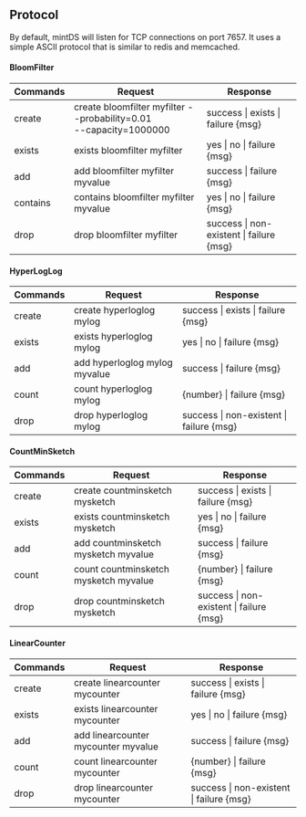 Protocol
--------

By default, mintDS will listen for TCP connections on port 7657. It uses a simple ASCII protocol that is similar to redis and memcached.

#### BloomFilter

| Commands   | Request                               | Response                                 |
|------------|---------------------------------------|------------------------------------------|
| create     | create bloomfilter myfilter --probability=0.01 <br>--capacity=1000000 | success \| exists \| failure {msg}       |
| exists     | exists bloomfilter myfilter           | yes \| no \| failure {msg}               |
| add        | add bloomfilter myfilter myvalue      | success \| failure {msg}                 |
| contains   | contains bloomfilter myfilter myvalue | yes \| no \| failure {msg}               |
| drop       | drop bloomfilter myfilter             | success \| non-existent \| failure {msg} |

#### HyperLogLog

| Commands   | Request                       | Response                                 |
|------------|-------------------------------|------------------------------------------|
| create     | create hyperloglog mylog      | success \| exists \| failure {msg}       |
| exists     | exists hyperloglog mylog      | yes \| no \| failure {msg}               |
| add        | add hyperloglog mylog myvalue | success \| failure {msg}                 |
| count      | count hyperloglog mylog       | {number} \| failure {msg}                |
| drop       | drop hyperloglog mylog        | success \| non-existent \| failure {msg} |


#### CountMinSketch

| Commands   | Request                               | Response                                 |
|------------|---------------------------------------|------------------------------------------|
| create     | create countminsketch mysketch        | success \| exists \| failure {msg}       |
| exists     | exists countminsketch mysketch        | yes \| no \| failure {msg}               |
| add        | add countminsketch mysketch myvalue   | success \| failure {msg}                 |
| count      | count countminsketch mysketch myvalue | {number} \| failure {msg}                |
| drop       | drop countminsketch mysketch          | success \| non-existent \| failure {msg} |


#### LinearCounter

| Commands   | Request                             | Response                                 |
|------------|-------------------------------------|------------------------------------------|
| create     | create linearcounter mycounter      | success \| exists \| failure {msg}       |
| exists     | exists linearcounter mycounter      | yes \| no \| failure {msg}               |
| add        | add linearcounter mycounter myvalue | success \| failure {msg}                 |
| count      | count linearcounter mycounter       | {number} \| failure {msg}                |
| drop       | drop linearcounter mycounter        | success \| non-existent \| failure {msg} |
